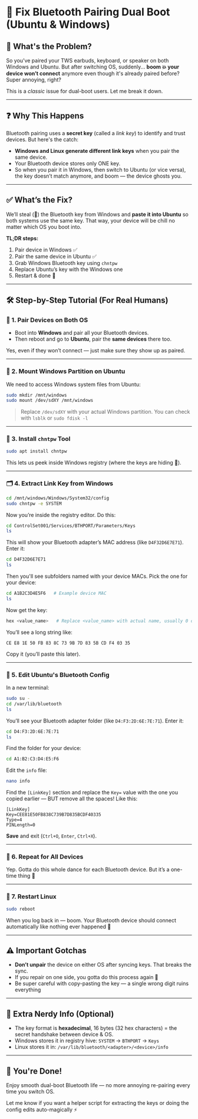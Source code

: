 # 🔧 Fix Bluetooth Pairing Dual Boot (Ubuntu & Windows)

## 🧠 What's the Problem?

So you’ve paired your TWS earbuds, keyboard, or speaker on both Windows and Ubuntu. But after switching OS, suddenly... **boom 💥 your device won’t connect** anymore even though it's already paired before? Super annoying, right?

This is a *classic* issue for dual-boot users. Let me break it down.

---

## ❓ Why This Happens

Bluetooth pairing uses a **secret key** (called a *link key*) to identify and trust devices. But here's the catch:

* **Windows and Linux generate different link keys** when you pair the same device.
* Your Bluetooth device stores only ONE key.
* So when you pair it in Windows, then switch to Ubuntu (or vice versa), the key doesn’t match anymore, and boom — the device ghosts you.

---

## ✅ What’s the Fix?

We’ll steal (👀) the Bluetooth key from Windows and **paste it into Ubuntu** so both systems use the same key. That way, your device will be chill no matter which OS you boot into.

**TL;DR steps:**

1. Pair device in Windows ✅
2. Pair the same device in Ubuntu ✅
3. Grab Windows Bluetooth key using `chntpw`
4. Replace Ubuntu’s key with the Windows one
5. Restart & done 🎉

---

## 🛠️ Step-by-Step Tutorial (For Real Humans)

### 🔁 1. Pair Devices on Both OS

* Boot into **Windows** and pair all your Bluetooth devices.
* Then reboot and go to **Ubuntu**, pair the **same devices** there too.

Yes, even if they won’t connect — just make sure they show up as paired.

---

### 💽 2. Mount Windows Partition on Ubuntu

We need to access Windows system files from Ubuntu:

```bash
sudo mkdir /mnt/windows
sudo mount /dev/sdXY /mnt/windows
```

> Replace `/dev/sdXY` with your actual Windows partition. You can check with `lsblk` or `sudo fdisk -l`

---

### 🧪 3. Install `chntpw` Tool

```bash
sudo apt install chntpw
```

This lets us peek inside Windows registry (where the keys are hiding 👀).

---

### 🗂️ 4. Extract Link Key from Windows

```bash
cd /mnt/windows/Windows/System32/config
sudo chntpw -e SYSTEM
```

Now you’re inside the registry editor. Do this:

```bash
cd ControlSet001/Services/BTHPORT/Parameters/Keys
ls
```

This will show your Bluetooth adapter’s MAC address (like `D4F32D6E7E71`). Enter it:

```bash
cd D4F32D6E7E71
ls
```

Then you'll see subfolders named with your device MACs. Pick the one for your device:

```bash
cd A1B2C3D4E5F6   # Example device MAC
ls
```

Now get the key:

```bash
hex <value_name>   # Replace <value_name> with actual name, usually 0 or similar
```

You’ll see a long string like:

```
CE E8 1E 50 FB 83 8C 73 9B 7D 83 5B CD F4 03 35
```

Copy it (you’ll paste this later).

---

### 📁 5. Edit Ubuntu's Bluetooth Config

In a new terminal:

```bash
sudo su -
cd /var/lib/bluetooth
ls
```

You’ll see your Bluetooth adapter folder (like `D4:F3:2D:6E:7E:71`). Enter it:

```bash
cd D4:F3:2D:6E:7E:71
ls
```

Find the folder for your device:

```bash
cd A1:B2:C3:D4:E5:F6
```

Edit the `info` file:

```bash
nano info
```

Find the `[LinkKey]` section and replace the `Key=` value with the one you copied earlier — BUT remove all the spaces! Like this:

```
[LinkKey]
Key=CEE81E50FB838C739B7D835BCDF40335
Type=4
PINLength=0
```

**Save** and exit (`Ctrl+O`, `Enter`, `Ctrl+X`).

---

### 🔁 6. Repeat for All Devices

Yep. Gotta do this whole dance for each Bluetooth device. But it’s a one-time thing 🙏

---

### 🔄 7. Restart Linux

```bash
sudo reboot
```

When you log back in — boom. Your Bluetooth device should connect automatically like nothing ever happened 💅

---

## ⚠️ Important Gotchas

* **Don’t unpair** the device on either OS after syncing keys. That breaks the sync.
* If you repair on one side, you gotta do this process again 🫠
* Be super careful with copy-pasting the key — a single wrong digit ruins everything

---

## 🧠 Extra Nerdy Info (Optional)

* The key format is **hexadecimal**, 16 bytes (32 hex characters) = the secret handshake between device & OS.
* Windows stores it in registry hive: `SYSTEM` → `BTHPORT` → `Keys`
* Linux stores it in: `/var/lib/bluetooth/<adapter>/<device>/info`

---

## 🎉 You're Done!

Enjoy smooth dual-boot Bluetooth life — no more annoying re-pairing every time you switch OS.

Let me know if you want a helper script for extracting the keys or doing the config edits auto-magically ⚡
